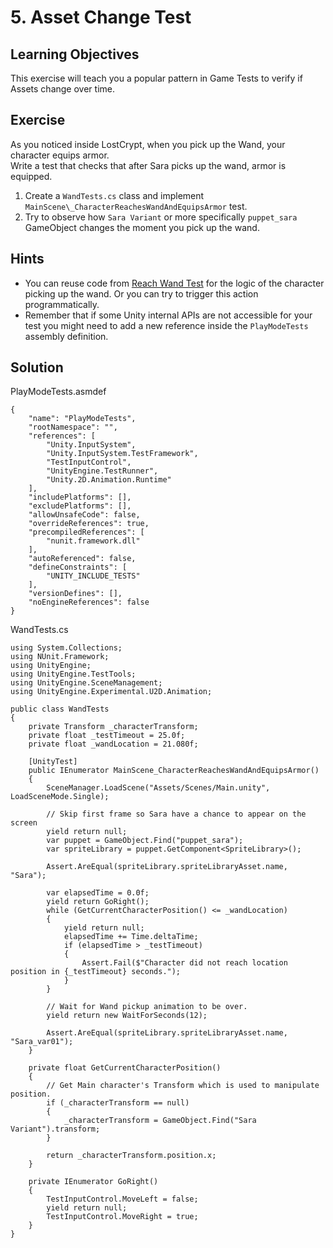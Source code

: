 # 5\. Asset Change Test

## Learning Objectives

This exercise will teach you a popular pattern in Game Tests to verify if Assets change over time.

## Exercise

As you noticed inside LostCrypt, when you pick up the Wand, your character equips armor.  
Write a test that checks that after Sara picks up the wand, armor is equipped.  

1.  Create a `WandTests.cs` class and implement `MainScene\_CharacterReachesWandAndEquipsArmor` test.
2.  Try to observe how `Sara Variant` or more specifically `puppet_sara` GameObject changes the moment you pick up the wand.

## Hints

*   You can reuse code from [Reach Wand Test](./reach-wand-test.md) for the logic of the character picking up the wand. Or you can try to trigger this action programmatically.
*   Remember that if some Unity internal APIs are not accessible for your test you might need to add a new reference inside the `PlayModeTests` assembly definition.

## Solution

PlayModeTests.asmdef  
```
{
    "name": "PlayModeTests",
    "rootNamespace": "",
    "references": [
        "Unity.InputSystem",
        "Unity.InputSystem.TestFramework",
        "TestInputControl",
        "UnityEngine.TestRunner",
        "Unity.2D.Animation.Runtime"
    ],
    "includePlatforms": [],
    "excludePlatforms": [],
    "allowUnsafeCode": false,
    "overrideReferences": true,
    "precompiledReferences": [
        "nunit.framework.dll"
    ],
    "autoReferenced": false,
    "defineConstraints": [
        "UNITY_INCLUDE_TESTS"
    ],
    "versionDefines": [],
    "noEngineReferences": false
}
``` 

WandTests.cs  
```
using System.Collections;
using NUnit.Framework;
using UnityEngine;
using UnityEngine.TestTools;
using UnityEngine.SceneManagement;
using UnityEngine.Experimental.U2D.Animation;

public class WandTests
{
    private Transform _characterTransform;
    private float _testTimeout = 25.0f;
    private float _wandLocation = 21.080f;

    [UnityTest]
    public IEnumerator MainScene_CharacterReachesWandAndEquipsArmor()
    {
        SceneManager.LoadScene("Assets/Scenes/Main.unity", LoadSceneMode.Single);
        
        // Skip first frame so Sara have a chance to appear on the screen
        yield return null;
        var puppet = GameObject.Find("puppet_sara");
        var spriteLibrary = puppet.GetComponent<SpriteLibrary>();
        
        Assert.AreEqual(spriteLibrary.spriteLibraryAsset.name, "Sara");

        var elapsedTime = 0.0f;
        yield return GoRight();
        while (GetCurrentCharacterPosition() <= _wandLocation)
        {
            yield return null;
            elapsedTime += Time.deltaTime;
            if (elapsedTime > _testTimeout)
            {
                Assert.Fail($"Character did not reach location position in {_testTimeout} seconds.");
            }
        }

        // Wait for Wand pickup animation to be over.
        yield return new WaitForSeconds(12);

        Assert.AreEqual(spriteLibrary.spriteLibraryAsset.name, "Sara_var01");
    }

    private float GetCurrentCharacterPosition()
    {
        // Get Main character's Transform which is used to manipulate position.
        if (_characterTransform == null)
        {
            _characterTransform = GameObject.Find("Sara Variant").transform;
        }

        return _characterTransform.position.x;
    }

    private IEnumerator GoRight()
    {
        TestInputControl.MoveLeft = false;
        yield return null;
        TestInputControl.MoveRight = true;
    } 
}
```
